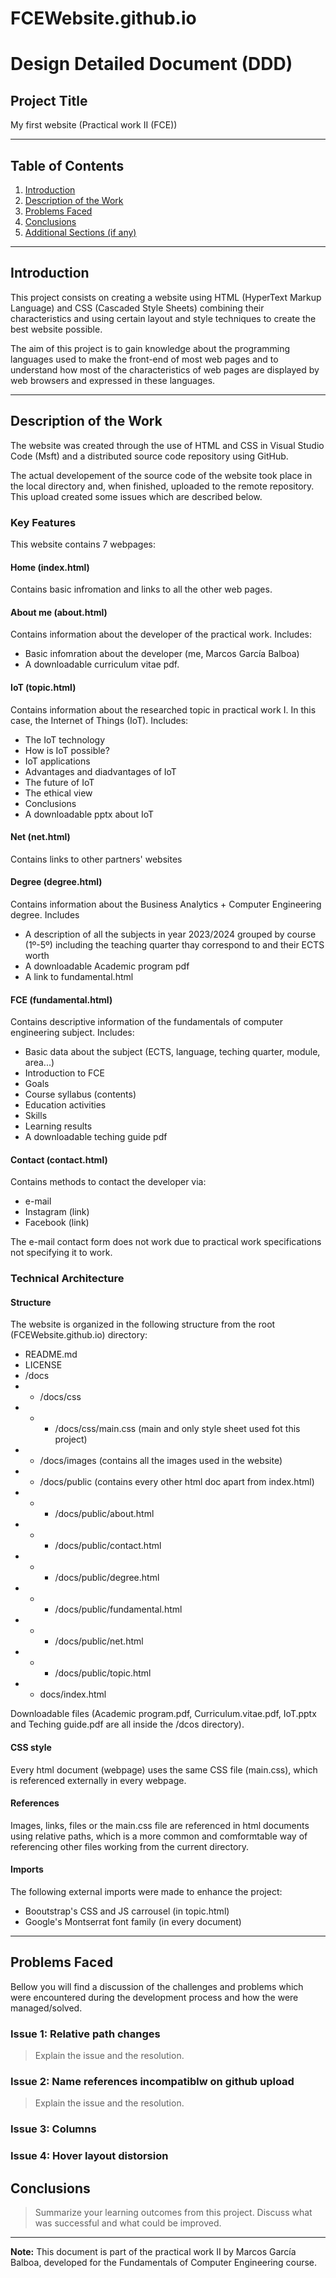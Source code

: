 # FCEWebsite.github.io

# Design Detailed Document (DDD)

## Project Title
My first website (Practical work II (FCE))

---
## Table of Contents
1. [Introduction](#introduction)
2. [Description of the Work](#description-of-the-work)
3. [Problems Faced](#problems-faced)
4. [Conclusions](#conclusions)
5. [Additional Sections (if any)](#additional-sections)

---
## Introduction
This project consists on creating a website using HTML (HyperText Markup Language) and CSS (Cascaded Style Sheets) combining their characteristics and using certain layout and style techniques to create the best website possible.

The aim of this project is to gain knowledge about the programming languages used to make the front-end of most web pages and to understand how most of the characteristics of web pages are displayed by web browsers and expressed in these languages.

---
## Description of the Work
The website was created through the use of HTML and CSS in Visual Studio Code (Msft) and a distributed source code repository using GitHub.

The actual developement of the source code of the website took place in the local directory and, when finished, uploaded to the remote repository. This upload created some issues which are described below.

### Key Features
This website contains 7 webpages:

#### Home (index.html)
Contains basic infromation and links to all the other web pages.

#### About me (about.html)

Contains information about the developer of the practical work. Includes:

- Basic infomration about the developer (me, Marcos García Balboa)
- A downloadable curriculum vitae pdf.

#### IoT (topic.html)
Contains information about the researched topic in practical work I. In this case, the Internet of Things (IoT). Includes:

- The IoT technology
- How is IoT possible?
- IoT applications
- Advantages and diadvantages of IoT
- The future of IoT
- The ethical view
- Conclusions
- A downloadable pptx about IoT

#### Net (net.html)
Contains links to other partners' websites

#### Degree (degree.html)
Contains information about the Business Analytics + Computer Engineering degree. Includes

- A description of all the subjects in year 2023/2024 grouped by course (1º-5º) including the teaching quarter thay correspond to and their ECTS worth
- A downloadable Academic program pdf
- A link to fundamental.html

#### FCE (fundamental.html)
Contains descriptive information of the fundamentals of computer engineering subject. Includes:

- Basic data about the subject (ECTS, language, teching quarter, module, area...)
- Introduction to FCE
- Goals
- Course syllabus (contents)
- Education activities
- Skills
- Learning results
- A downloadable teching guide pdf

#### Contact (contact.html)
Contains methods to contact the developer via:

- e-mail
- Instagram (link)
- Facebook (link)

The e-mail contact form does not work due to practical work specifications not specifying it to work.

### Technical Architecture

#### Structure
The website is organized in the following structure from the root (FCEWebsite.github.io) directory:

- README.md
- LICENSE
- /docs
- - /docs/css
- - - /docs/css/main.css (main and only style sheet used fot this project)
- - /docs/images (contains all the images used in the website)
- - /docs/public (contains every other html doc apart from index.html)
- - - /docs/public/about.html
- - - /docs/public/contact.html
- - - /docs/public/degree.html
- - - /docs/public/fundamental.html
- - - /docs/public/net.html
- - - /docs/public/topic.html
- - docs/index.html

Downloadable files (Academic program.pdf, Curriculum.vitae.pdf, IoT.pptx and Teching guide.pdf are all inside the /dcos directory).

#### CSS style
Every html document (webpage) uses the same CSS file (main.css), which is referenced externally in every webpage.

#### References
Images, links, files or the main.css file are referenced in html documents using relative paths, which is a more common and comformtable way of referencing other files working from the current directory.

#### Imports
The following external imports were made to enhance the project:

- Booutstrap's CSS and JS carrousel (in topic.html)
- Google's Montserrat font family (in every document)

---
## Problems Faced
Bellow you will find a discussion of the challenges and problems which were encountered during the development process and how the were managed/solved.

### Issue 1: Relative path changes
> Explain the issue and the resolution.

### Issue 2: Name references incompatiblw on github upload
> Explain the issue and the resolution.

### Issue 3: Columns

### Issue 4: Hover layout distorsion

## Conclusions
> Summarize your learning outcomes from this project. Discuss what was successful and what could be improved.

---
**Note:** This document is part of the practical work II by Marcos García Balboa, developed for the Fundamentals of Computer Engineering course.
